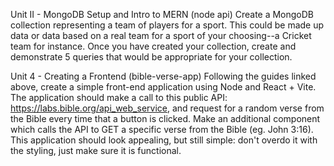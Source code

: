 Unit II - MongoDB Setup and Intro to MERN (node api)
Create a MongoDB collection representing a team of players for a sport. This could be made up data or data based on a real team for a sport of your choosing--a Cricket team for instance. Once you have created your collection, create and demonstrate 5 queries that would be appropriate for your collection.

Unit 4 - Creating a Frontend (bible-verse-app)
Following the guides linked above, create a simple front-end application using Node and React + Vite. The application should make a call to this public API: https://labs.bible.org/api_web_service, and request for a random verse from the Bible every time that a button is clicked. Make an additional component which calls the API to GET a specific verse from the Bible (eg. John 3:16). This application should look appealing, but still simple: don't overdo it with the styling, just make sure it is functional.
